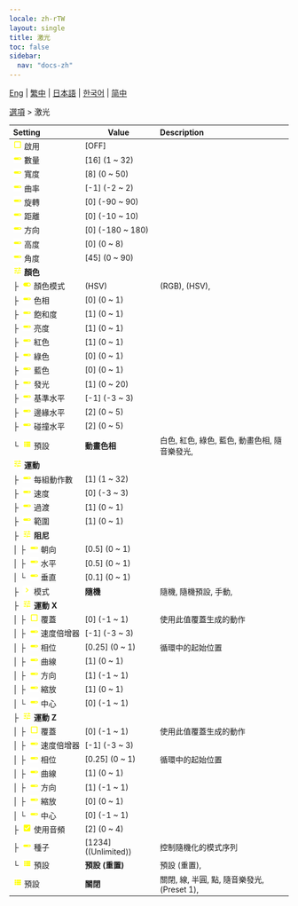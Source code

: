 ```yaml
---
locale: zh-rTW
layout: single
title: 激光
toc: false
sidebar:
  nav: "docs-zh"
---
```

[Eng](/dancexr/menu/2025.4/stage/laser) | [繁中](/tw/dancexr/menu/2025.4/stage/laser) | [日本語](/jp/dancexr/menu/2025.4/stage/laser) | [한국어](/kr/dancexr/menu/2025.4/stage/laser) | [简中](/zh/dancexr/menu/2025.4/stage/laser)

[選項](../menu#選項) > 激光



| Setting | Value | Description |
| :--- | --- | :--- |
|<nobr> ![check_off icon](/images/icon/ic_check_off.png)  啟用</nobr>| [OFF] | 
|<nobr> ![slider icon](/images/icon/ic_slider.png)  數量</nobr>| [16] (1 ~ 32) | 
|<nobr> ![slider icon](/images/icon/ic_slider.png)  寬度</nobr>| [8] (0 ~ 50) | 
|<nobr> ![slider icon](/images/icon/ic_slider.png)  曲率</nobr>| [-1] (-2 ~ 2) | 
|<nobr> ![slider icon](/images/icon/ic_slider.png)  旋轉</nobr>| [0] (-90 ~ 90) | 
|<nobr> ![slider icon](/images/icon/ic_slider.png)  距離</nobr>| [0] (-10 ~ 10) | 
|<nobr> ![slider icon](/images/icon/ic_slider.png)  方向</nobr>| [0] (-180 ~ 180) | 
|<nobr> ![slider icon](/images/icon/ic_slider.png)  高度</nobr>| [0] (0 ~ 8) | 
|<nobr> ![slider icon](/images/icon/ic_slider.png)  角度</nobr>| [45] (0 ~ 90) | 
|<nobr> ![tune icon](/images/icon/ic_tune.png)  <b>顏色</b></nobr>| | 
|<nobr>├&nbsp; ![toggle_on icon](/images/icon/ic_toggle_on.png)  顏色模式</nobr>| (HSV) | (RGB), (HSV), 
|<nobr>├&nbsp; ![slider icon](/images/icon/ic_slider.png)  色相</nobr>| [0] (0 ~ 1) | 
|<nobr>├&nbsp; ![slider icon](/images/icon/ic_slider.png)  飽和度</nobr>| [1] (0 ~ 1) | 
|<nobr>├&nbsp; ![slider icon](/images/icon/ic_slider.png)  亮度</nobr>| [1] (0 ~ 1) | 
|<nobr>├&nbsp; ![slider icon](/images/icon/ic_slider.png)  紅色</nobr>| [1] (0 ~ 1) | 
|<nobr>├&nbsp; ![slider icon](/images/icon/ic_slider.png)  綠色</nobr>| [0] (0 ~ 1) | 
|<nobr>├&nbsp; ![slider icon](/images/icon/ic_slider.png)  藍色</nobr>| [0] (0 ~ 1) | 
|<nobr>├&nbsp; ![slider icon](/images/icon/ic_slider.png)  發光</nobr>| [1] (0 ~ 20) | 
|<nobr>├&nbsp; ![slider icon](/images/icon/ic_slider.png)  基準水平</nobr>| [-1] (-3 ~ 3) | 
|<nobr>├&nbsp; ![slider icon](/images/icon/ic_slider.png)  邊緣水平</nobr>| [2] (0 ~ 5) | 
|<nobr>├&nbsp; ![slider icon](/images/icon/ic_slider.png)  碰撞水平</nobr>| [2] (0 ~ 5) | 
|<nobr>└&nbsp; ![list icon](/images/icon/ic_list.png)  預設</nobr>| **動畫色相** | 白色, 紅色, 綠色, 藍色, 動畫色相, 隨音樂發光,  |
|<nobr> ![tune icon](/images/icon/ic_tune.png)  <b>運動</b></nobr>| | 
|<nobr>├&nbsp; ![slider icon](/images/icon/ic_slider.png)  每組動作數</nobr>| [1] (1 ~ 32) | 
|<nobr>├&nbsp; ![slider icon](/images/icon/ic_slider.png)  速度</nobr>| [0] (-3 ~ 3) | 
|<nobr>├&nbsp; ![slider icon](/images/icon/ic_slider.png)  過渡</nobr>| [1] (0 ~ 1) | 
|<nobr>├&nbsp; ![slider icon](/images/icon/ic_slider.png)  範圍</nobr>| [1] (0 ~ 1) | 
|<nobr>├&nbsp; ![tune icon](/images/icon/ic_tune.png)  <b>阻尼</b></nobr>| | 
|<nobr>│&nbsp;├&nbsp; ![slider icon](/images/icon/ic_slider.png)  朝向</nobr>| [0.5] (0 ~ 1) | 
|<nobr>│&nbsp;├&nbsp; ![slider icon](/images/icon/ic_slider.png)  水平</nobr>| [0.5] (0 ~ 1) | 
|<nobr>│&nbsp;└&nbsp; ![slider icon](/images/icon/ic_slider.png)  垂直</nobr>| [0.1] (0 ~ 1) | 
|<nobr>├&nbsp; ![chevron icon](/images/icon/ic_chevron.png)  模式</nobr>| **隨機** | 隨機, 隨機預設, 手動,  |
|<nobr>├&nbsp; ![tune icon](/images/icon/ic_tune.png)  <b>運動 X</b></nobr>| | 
|<nobr>│&nbsp;├&nbsp; ![check_off icon](/images/icon/ic_check_off.png)  覆蓋</nobr>| [0] (-1 ~ 1) | 使用此值覆蓋生成的動作
|<nobr>│&nbsp;├&nbsp; ![slider icon](/images/icon/ic_slider.png)  速度倍增器</nobr>| [-1] (-3 ~ 3) | 
|<nobr>│&nbsp;├&nbsp; ![slider icon](/images/icon/ic_slider.png)  相位</nobr>| [0.25] (0 ~ 1) | 循環中的起始位置
|<nobr>│&nbsp;├&nbsp; ![slider icon](/images/icon/ic_slider.png)  曲線</nobr>| [1] (0 ~ 1) | 
|<nobr>│&nbsp;├&nbsp; ![slider icon](/images/icon/ic_slider.png)  方向</nobr>| [1] (-1 ~ 1) | 
|<nobr>│&nbsp;├&nbsp; ![slider icon](/images/icon/ic_slider.png)  縮放</nobr>| [1] (0 ~ 1) | 
|<nobr>│&nbsp;└&nbsp; ![slider icon](/images/icon/ic_slider.png)  中心</nobr>| [0] (-1 ~ 1) | 
|<nobr>├&nbsp; ![tune icon](/images/icon/ic_tune.png)  <b>運動 Z</b></nobr>| | 
|<nobr>│&nbsp;├&nbsp; ![check_off icon](/images/icon/ic_check_off.png)  覆蓋</nobr>| [0] (-1 ~ 1) | 使用此值覆蓋生成的動作
|<nobr>│&nbsp;├&nbsp; ![slider icon](/images/icon/ic_slider.png)  速度倍增器</nobr>| [-1] (-3 ~ 3) | 
|<nobr>│&nbsp;├&nbsp; ![slider icon](/images/icon/ic_slider.png)  相位</nobr>| [0.25] (0 ~ 1) | 循環中的起始位置
|<nobr>│&nbsp;├&nbsp; ![slider icon](/images/icon/ic_slider.png)  曲線</nobr>| [1] (0 ~ 1) | 
|<nobr>│&nbsp;├&nbsp; ![slider icon](/images/icon/ic_slider.png)  方向</nobr>| [1] (-1 ~ 1) | 
|<nobr>│&nbsp;├&nbsp; ![slider icon](/images/icon/ic_slider.png)  縮放</nobr>| [0] (0 ~ 1) | 
|<nobr>│&nbsp;└&nbsp; ![slider icon](/images/icon/ic_slider.png)  中心</nobr>| [0] (-1 ~ 1) | 
|<nobr>├&nbsp; ![check_on icon](/images/icon/ic_check_on.png)  使用音頻</nobr>| [2] (0 ~ 4) | 
|<nobr>├&nbsp; ![slider icon](/images/icon/ic_slider.png)  種子</nobr>| [1234] ((Unlimited)) | 控制隨機化的模式序列
|<nobr>└&nbsp; ![list icon](/images/icon/ic_list.png)  預設</nobr>| **預設 (重置)** | 預設 (重置),  |
|<nobr> ![list icon](/images/icon/ic_list.png)  預設</nobr>| **關閉** | 關閉, 線, 半圓, 點, 隨音樂發光, (Preset 1),  |
